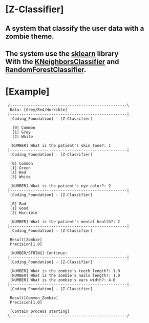 # [Z-Classifier]

## A system that classify the user data with a zombie theme.
## The system use the [sklearn](https://scikit-learn.org/stable/index.html) library<br>With the [KNeighborsClassifier](https://scikit-learn.org/stable/modules/generated/sklearn.neighbors.KNeighborsClassifier.html?highlight=kneighborsclassifier#sklearn.neighbors.KNeighborsClassifier) and [RandomForestClassifier](https://scikit-learn.org/stable/modules/generated/sklearn.ensemble.RandomForestClassifier.html?highlight=randomforestclassifier#sklearn.ensemble.RandomForestClassifier).

# [Example]
```
 /---------------------------------------------------\
  Data: [Grey/Red/Horrible]
 |---------------------------------------------------|
  [Coding_Foundation] - [Z-Classifier]

   [0] Common
   [1] Grey
   [2] White

  [NUMBER] What is the patient's skin tone?: 1
 |---------------------------------------------------|
  [Coding_Foundation] - [Z-Classifier]

  [0] Common
  [1] Green
  [2] Red
  [3] White
  
  [NUMBER] What is the patient's eye color?: 2
 |---------------------------------------------------|
  [Coding_Foundation] - [Z-Classifier]

  [0] Bad
  [1] Good
  [2] Horrible

  [NUMBER] What is the patient's mental health?: 2
 |---------------------------------------------------|
  [Coding_Foundation] - [Z-Classifier]

  Result[Zombie]
  Precision[1.0]

  [NUMBER/STRING] Continue:
 |---------------------------------------------------|
  [Coding_Foundation] - [Z-Classifier]

  [NUMBER] What is the zombie's teeth length?: 1.0
  [NUMBER] What is the zombie's nails length?: 1.0
  [NUMBER] What is the zombie's ears width?: 4.0
 |---------------------------------------------------|
  [Coding_Foundation] - [Z-Classifier]
 
  Result[Common_Zombie]
  Precision[1.0]

  [Contain process starting]
 \---------------------------------------------------/
```
